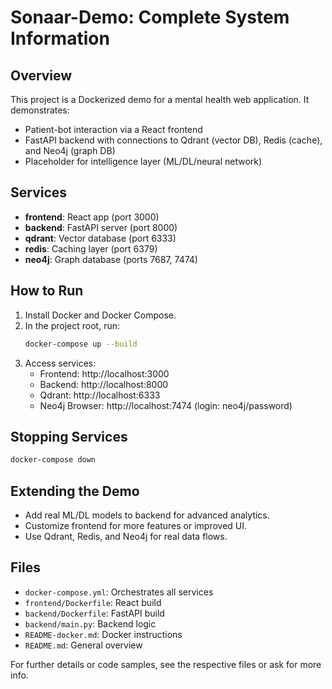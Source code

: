 # Sonaar-Demo: Complete System Information

## Overview
This project is a Dockerized demo for a mental health web application. It demonstrates:
- Patient-bot interaction via a React frontend
- FastAPI backend with connections to Qdrant (vector DB), Redis (cache), and Neo4j (graph DB)
- Placeholder for intelligence layer (ML/DL/neural network)

## Services
- **frontend**: React app (port 3000)
- **backend**: FastAPI server (port 8000)
- **qdrant**: Vector database (port 6333)
- **redis**: Caching layer (port 6379)
- **neo4j**: Graph database (ports 7687, 7474)

## How to Run
1. Install Docker and Docker Compose.
2. In the project root, run:
   ```sh
   docker-compose up --build
   ```
3. Access services:
   - Frontend: http://localhost:3000
   - Backend: http://localhost:8000
   - Qdrant: http://localhost:6333
   - Neo4j Browser: http://localhost:7474 (login: neo4j/password)

## Stopping Services
```sh
docker-compose down
```

## Extending the Demo
- Add real ML/DL models to backend for advanced analytics.
- Customize frontend for more features or improved UI.
- Use Qdrant, Redis, and Neo4j for real data flows.

## Files
- `docker-compose.yml`: Orchestrates all services
- `frontend/Dockerfile`: React build
- `backend/Dockerfile`: FastAPI build
- `backend/main.py`: Backend logic
- `README-docker.md`: Docker instructions
- `README.md`: General overview

For further details or code samples, see the respective files or ask for more info.

